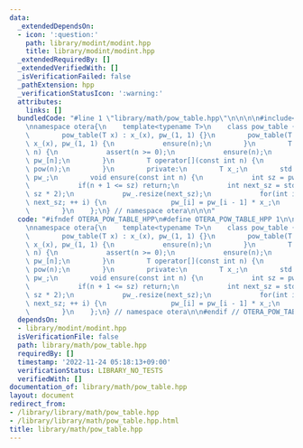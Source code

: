 ```yaml
---
data:
  _extendedDependsOn:
  - icon: ':question:'
    path: library/modint/modint.hpp
    title: library/modint/modint.hpp
  _extendedRequiredBy: []
  _extendedVerifiedWith: []
  _isVerificationFailed: false
  _pathExtension: hpp
  _verificationStatusIcon: ':warning:'
  attributes:
    links: []
  bundledCode: "#line 1 \"library/math/pow_table.hpp\"\n\n\n\n#include<library/modint/modint.hpp>\n\
    \nnamespace otera{\n    template<typename T>\n    class pow_table {\n        public:\n\
    \        pow_table(T x) : x_(x), pw_(1, 1) {}\n        pow_table(T x, int n) :\
    \ x_(x), pw_(1, 1) {\n            ensure(n);\n        }\n        T pow(const int\
    \ n) {\n            assert(n >= 0);\n            ensure(n);\n            return\
    \ pw_[n];\n        }\n        T operator[](const int n) {\n            return\
    \ pow(n);\n        }\n        private:\n        T x_;\n        std::vector<T>\
    \ pw_;\n        void ensure(const int n) {\n            int sz = pw_.size();\n\
    \            if(n + 1 <= sz) return;\n            int next_sz = std::max(n + 1,\
    \ sz * 2);\n            pw_.resize(next_sz);\n            for(int i = sz; i <\
    \ next_sz; ++ i) {\n                pw_[i] = pw_[i - 1] * x_;\n            }\n\
    \        }\n    };\n} // namespace otera\n\n\n"
  code: "#ifndef OTERA_POW_TABLE_HPP\n#define OTERA_POW_TABLE_HPP 1\n\n#include<library/modint/modint.hpp>\n\
    \nnamespace otera{\n    template<typename T>\n    class pow_table {\n        public:\n\
    \        pow_table(T x) : x_(x), pw_(1, 1) {}\n        pow_table(T x, int n) :\
    \ x_(x), pw_(1, 1) {\n            ensure(n);\n        }\n        T pow(const int\
    \ n) {\n            assert(n >= 0);\n            ensure(n);\n            return\
    \ pw_[n];\n        }\n        T operator[](const int n) {\n            return\
    \ pow(n);\n        }\n        private:\n        T x_;\n        std::vector<T>\
    \ pw_;\n        void ensure(const int n) {\n            int sz = pw_.size();\n\
    \            if(n + 1 <= sz) return;\n            int next_sz = std::max(n + 1,\
    \ sz * 2);\n            pw_.resize(next_sz);\n            for(int i = sz; i <\
    \ next_sz; ++ i) {\n                pw_[i] = pw_[i - 1] * x_;\n            }\n\
    \        }\n    };\n} // namespace otera\n\n#endif // OTERA_POW_TABLE_HPP"
  dependsOn:
  - library/modint/modint.hpp
  isVerificationFile: false
  path: library/math/pow_table.hpp
  requiredBy: []
  timestamp: '2022-11-24 05:18:13+09:00'
  verificationStatus: LIBRARY_NO_TESTS
  verifiedWith: []
documentation_of: library/math/pow_table.hpp
layout: document
redirect_from:
- /library/library/math/pow_table.hpp
- /library/library/math/pow_table.hpp.html
title: library/math/pow_table.hpp
---
```


